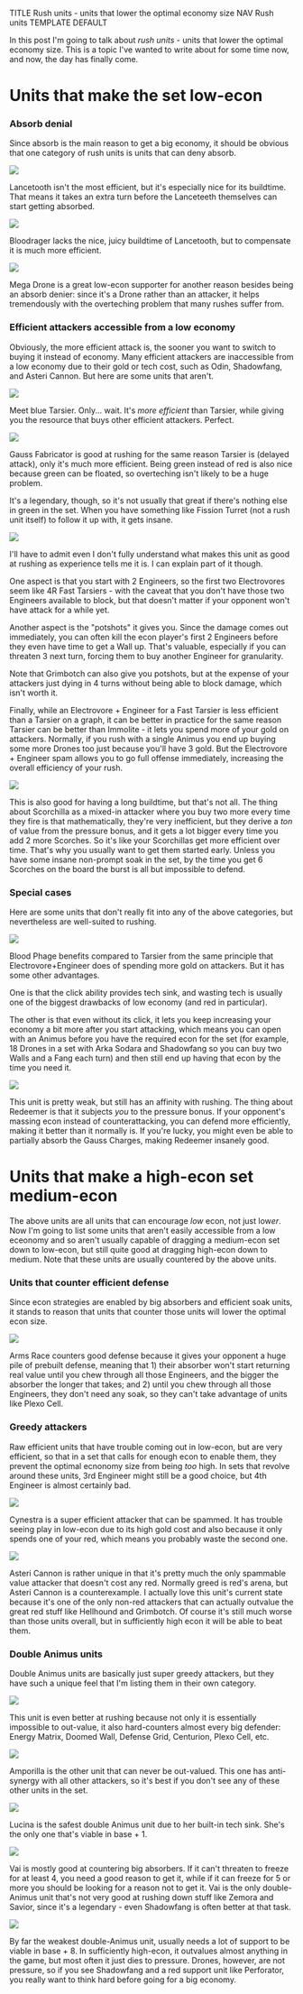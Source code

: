 TITLE Rush units - units that lower the optimal economy size
NAV Rush units
TEMPLATE DEFAULT

In this post I'm going to talk about *rush units* - units that lower the optimal economy size. This is a topic I've wanted to write about for some time now, and now, the day has finally come.

# Units that make the set low-econ

### Absorb denial

Since absorb is the main reason to get a big economy, it should be obvious that one category of rush units is units that can deny absorb.

![](https://s3.amazonaws.com/lunarch_blog/Units/Random+Set/Lancetooth.png)

Lancetooth isn't the most efficient, but it's especially nice for its buildtime. That means it takes an extra turn before the Lanceteeth themselves can start getting absorbed.


![](https://s3.amazonaws.com/lunarch_blog/Units/Random+Set/Bloodrager.png)

Bloodrager lacks the nice, juicy buildtime of Lancetooth, but to compensate it is much more efficient.


![](https://s3.amazonaws.com/lunarch_blog/Units/Random+Set/Mega%20Drone.png)

Mega Drone is a great low-econ supporter for another reason besides being an absorb denier: since it's a Drone rather than an attacker, it helps tremendously with the overteching problem that many rushes suffer from.

### Efficient attackers accessible from a low economy


Obviously, the more efficient attack is, the sooner you want to switch to buying it instead of economy. Many efficient attackers are inaccessible from a low economy due to their gold or tech cost, such as Odin, Shadowfang, and Asteri Cannon. But here are some units that aren't.


![](https://s3.amazonaws.com/lunarch_blog/Units/Random+Set/Flame%20Animus.png)

Meet blue Tarsier. Only... wait. It's *more efficient* than Tarsier, while giving you the resource that buys other efficient attackers. Perfect.


![](https://s3.amazonaws.com/lunarch_blog/Units/Random+Set/Gauss%20Fabricator.png)

Gauss Fabricator is good at rushing for the same reason Tarsier is (delayed attack), only it's much more efficient. Being green instead of red is also nice because green can be floated, so overteching isn't likely to be a huge problem.

It's a legendary, though, so it's not usually that great if there's nothing else in green in the set. When you have something like Fission Turret (not a rush unit itself) to follow it up with, it gets insane.


![](https://s3.amazonaws.com/lunarch_blog/Units/Random+Set/Electrovore.png)

I'll have to admit even I don't fully understand what makes this unit as good at rushing as experience tells me it is. I can explain part of it though.

One aspect is that you start with 2 Engineers, so the first two Electrovores seem like 4R Fast Tarsiers - with the caveat that you don't have those two Engineers available to block, but that doesn't matter if your opponent won't have attack for a while yet.

Another aspect is the "potshots" it gives you. Since the damage comes out immediately, you can often kill the econ player's first 2 Engineers before they even have time to get a Wall up. That's valuable, especially if you can threaten 3 next turn, forcing them to buy another Engineer for granularity.

Note that Grimbotch can also give you potshots, but at the expense of your attackers just dying in 4 turns without being able to block damage, which isn't worth it.

Finally, while an Electrovore + Engineer for a Fast Tarsier is less efficient than a Tarsier on a graph, it can be better in practice for the same reason Tarsier can be better than Immolite - it lets you spend more of your gold on attackers. Normally, if you rush with a single Animus you end up buying some more Drones too just because you'll have 3 gold. But the Electrovore + Engineer spam allows you to go full offense immediately, increasing the overall efficiency of your rush.

![](https://s3.amazonaws.com/lunarch_blog/Units/Random+Set/Scorchilla.png)

This is also good for having a long buildtime, but that's not all. The thing about Scorchilla as a mixed-in attacker where you buy two more every time they fire is that mathematically, they're very inefficient, but they derive a *ton* of value from the pressure bonus, and it gets a lot bigger every time you add 2 more Scorches. So it's like your Scorchillas get more efficient over time. That's why you usually want to get them started early. Unless you have some insane non-prompt soak in the set, by the time you get 6 Scorches on the board the burst is all but impossible to defend.

### Special cases

Here are some units that don't really fit into any of the above categories, but nevertheless are well-suited to rushing.

![](https://s3.amazonaws.com/lunarch_blog/Units/Random+Set/Blood%20Phage.png)

Blood Phage benefits compared to Tarsier from the same principle that Electrovore+Engineer does of spending more gold on attackers. But it has some other advantages.

One is that the click ability provides tech sink, and wasting tech is usually one of the biggest drawbacks of low economy (and red in particular).

The other is that even without its click, it lets you keep increasing your economy a bit more after you start attacking, which means you can open with an Animus before you have the required econ for the set (for example, 18 Drones in a set with Arka Sodara and Shadowfang so you can buy two Walls and a Fang each turn) and then still end up having that econ by the time you need it.

![](https://s3.amazonaws.com/lunarch_blog/Units/Random+Set/Redeemer.png)

This unit is pretty weak, but still has an affinity with rushing. The thing about Redeemer is that it subjects *you* to the pressure bonus. If your opponent's massing econ instead of counterattacking, you can defend more efficiently, making it better than it normally is. If you're lucky, you might even be able to partially absorb the Gauss Charges, making Redeemer insanely good.

# Units that make a high-econ set medium-econ

The above units are all units that can encourage *low* econ, not just low*er*. Now I'm going to list some units that aren't easily accessible from a low eceonomy and so aren't usually capable of dragging a medium-econ set down to low-econ, but still quite good at dragging high-econ down to medium. Note that these units are usually countered by the above units.

### Units that counter efficient defense

Since econ strategies are enabled by big absorbers and efficient soak units, it stands to reason that units that counter those units will lower the optimal econ size.

![](https://s3.amazonaws.com/lunarch_blog/Units/Random+Set/Arms%20Race.png)

Arms Race counters good defense because it gives your opponent a huge pile of prebuilt defense, meaning that 1) their absorber won't start returning real value until you chew through all those Engineers, and the bigger the absorber the longer that takes; and 2) until you chew through all those Engineers, they don't need any soak, so they can't take advantage of units like Plexo Cell.

### Greedy attackers

Raw efficient units that have trouble coming out in low-econ, but are very efficient, so that in a set that calls for enough econ to enable them, they prevent the optimal ecnonomy size from being *too* high. In sets that revolve around these units, 3rd Engineer might still be a good choice, but 4th Engineer is almost certainly bad.

![](https://s3.amazonaws.com/lunarch_blog/Units/Random+Set/Cynestra.png)

Cynestra is a super efficient attacker that can be spammed. It has trouble seeing play in low-econ due to its high gold cost and also because it only spends one of your red, which means you probably waste the second one.

![](https://s3.amazonaws.com/lunarch_blog/Units/Random+Set/Asteri%20Cannon.png)

Asteri Cannon is rather unique in that it's pretty much the only spammable value attacker that doesn't cost any red. Normally greed is red's arena, but Asteri Cannon is a counterexample. I actually love this unit's current state because it's one of the only non-red attackers that can actually outvalue the great red stuff like Hellhound and Grimbotch. Of course it's still much worse than those units overall, but in sufficiently high econ it will be able to beat them.

### Double Animus units

Double Animus units are basically just super greedy attackers, but they have such a unique feel that I'm listing them in their own category.

![](https://s3.amazonaws.com/lunarch_blog/Units/Random+Set/Tatsu%20Nullifier.png)

This unit is even better at rushing because not only it is essentially impossible to out-value, it also hard-counters almost every big defender: Energy Matrix, Doomed Wall, Defense Grid, Centurion, Plexo Cell, etc.

![](https://s3.amazonaws.com/lunarch_blog/Units/Random+Set/Amporilla.png)

Amporilla is the other unit that can never be out-valued. This one has anti-synergy with all other attackers, so it's best if you don't see any of these other units in the set.

![](https://s3.amazonaws.com/lunarch_blog/Units/Random+Set/Lucina%20Spinos.png)

Lucina is the safest double Animus unit due to her built-in tech sink. She's the only one that's viable in base + 1.

![](https://s3.amazonaws.com/lunarch_blog/Units/Random+Set/Vai%20Mauronax.png)

Vai is mostly good at countering big absorbers. If it can't threaten to freeze for at least 4, you need a good reason to get it, while if it can freeze for 5 or more you should be looking for a reason not to get it. Vai is the only double-Animus unit that's not very good at rushing down stuff like Zemora and Savior, since it's a legendary - even Shadowfang is often better at that task.


![](https://s3.amazonaws.com/lunarch_blog/Units/Random+Set/Shadowfang.png)

By far the weakest double-Animus unit, usually needs a lot of support to be viable in base + 8. In sufficiently high-econ, it outvalues almost anything in the game, but most often it just dies to pressure. Drones, however, are not pressure, so if you see Shadowfang and a red support unit like Perforator, you really want to think hard before going for a big economy.

